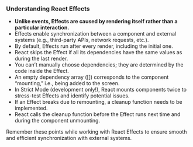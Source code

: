 ### Understanding React Effects

- **Unlike events, Effects are caused by rendering itself rather than a particular interaction.**
- Effects enable synchronization between a component and external systems (e.g., third-party APIs, network requests, etc.).
- By default, Effects run after every render, including the initial one.
- React skips the Effect if all its dependencies have the same values as during the last render.
- You can’t manually choose dependencies; they are determined by the code inside the Effect.
- An empty dependency array ([]) corresponds to the component “mounting,” i.e., being added to the screen.
- In Strict Mode (development only!), React mounts components twice to stress-test Effects and identify potential issues.
- If an Effect breaks due to remounting, a cleanup function needs to be implemented.
- React calls the cleanup function before the Effect runs next time and during the component unmounting.

Remember these points while working with React Effects to ensure smooth and efficient synchronization with external systems.
